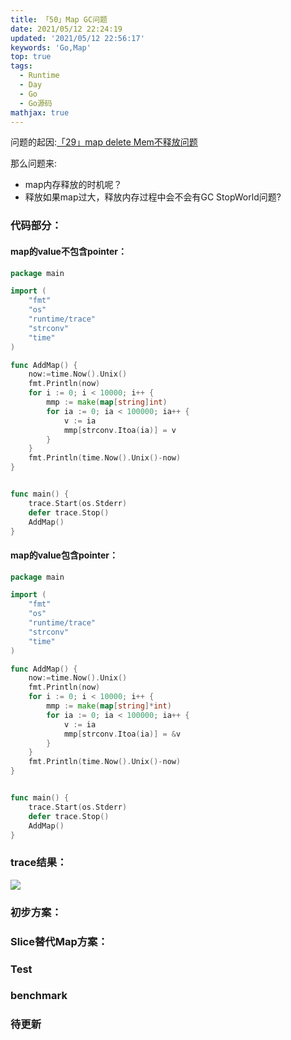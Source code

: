 ```yaml
---
title: 「50」Map GC问题
date: 2021/05/12 22:24:19
updated: '2021/05/12 22:56:17'
keywords: 'Go,Map'
top: true
tags:
  - Runtime
  - Day
  - Go
  - Go源码
mathjax: true
---
```


问题的起因:[「29」map delete Mem不释放问题](https://blog.imrcrab.com/archives/2de36dd7.html)

那么问题来:
* map内存释放的时机呢？
* 释放如果map过大，释放内存过程中会不会有GC StopWorld问题?

<!--more-->

### 代码部分：

#### map的value不包含pointer：
```go
package main

import (
	"fmt"
	"os"
	"runtime/trace"
	"strconv"
	"time"
)

func AddMap() {
	now:=time.Now().Unix()
	fmt.Println(now)
	for i := 0; i < 10000; i++ {
		mmp := make(map[string]int)
		for ia := 0; ia < 100000; ia++ {
			v := ia
			mmp[strconv.Itoa(ia)] = v
		}
	}
	fmt.Println(time.Now().Unix()-now)
}


func main() {
	trace.Start(os.Stderr)
	defer trace.Stop()
	AddMap()
}
```

#### map的value包含pointer：

```go
package main

import (
	"fmt"
	"os"
	"runtime/trace"
	"strconv"
	"time"
)

func AddMap() {
	now:=time.Now().Unix()
	fmt.Println(now)
	for i := 0; i < 10000; i++ {
		mmp := make(map[string]*int)
		for ia := 0; ia < 100000; ia++ {
			v := ia
			mmp[strconv.Itoa(ia)] = &v
		}
	}
	fmt.Println(time.Now().Unix()-now)
}


func main() {
	trace.Start(os.Stderr)
	defer trace.Stop()
	AddMap()
}
```

### trace结果：

![](https://crab-1251738482.cos.ap-guangzhou.myqcloud.com/clipboard_20210512_113756.png)

### 初步方案：


### Slice替代Map方案：


### Test

### benchmark

### 待更新

